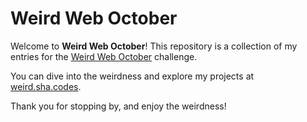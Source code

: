 # Weird Web October

Welcome to **Weird Web October**! This repository is a collection of my entries for the [Weird Web October](https://weirdweboctober.website/) challenge.

You can dive into the weirdness and explore my projects at [weird.sha.codes](https://weird.sha.codes/).

Thank you for stopping by, and enjoy the weirdness!
